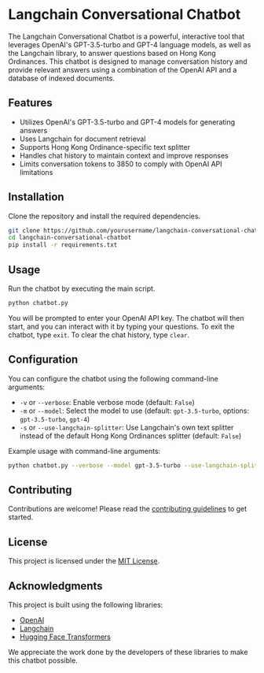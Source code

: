 # Langchain Conversational Chatbot

The Langchain Conversational Chatbot is a powerful, interactive tool that leverages OpenAI's GPT-3.5-turbo and GPT-4 language models, as well as the Langchain library, to answer questions based on Hong Kong Ordinances. This chatbot is designed to manage conversation history and provide relevant answers using a combination of the OpenAI API and a database of indexed documents.

## Features

- Utilizes OpenAI's GPT-3.5-turbo and GPT-4 models for generating answers
- Uses Langchain for document retrieval
- Supports Hong Kong Ordinance-specific text splitter
- Handles chat history to maintain context and improve responses
- Limits conversation tokens to 3850 to comply with OpenAI API limitations

## Installation

Clone the repository and install the required dependencies.

```bash
git clone https://github.com/yourusername/langchain-conversational-chatbot.git
cd langchain-conversational-chatbot
pip install -r requirements.txt
```

## Usage

Run the chatbot by executing the main script.

```bash
python chatbot.py
```

You will be prompted to enter your OpenAI API key. The chatbot will then start, and you can interact with it by typing your questions. To exit the chatbot, type `exit`. To clear the chat history, type `clear`.

## Configuration

You can configure the chatbot using the following command-line arguments:

- `-v` or `--verbose`: Enable verbose mode (default: `False`)
- `-m` or `--model`: Select the model to use (default: `gpt-3.5-turbo`, options: `gpt-3.5-turbo`, `gpt-4`)
- `-s` or `--use-langchain-splitter`: Use Langchain's own text splitter instead of the default Hong Kong Ordinances splitter (default: `False`)

Example usage with command-line arguments:

```bash
python chatbot.py --verbose --model gpt-3.5-turbo --use-langchain-splitter
```

## Contributing

Contributions are welcome! Please read the [contributing guidelines](CONTRIBUTING.md) to get started.

## License

This project is licensed under the [MIT License](LICENSE.md).

## Acknowledgments

This project is built using the following libraries:

- [OpenAI](https://github.com/openai/openai)
- [Langchain](https://github.com/langchain/langchain)
- [Hugging Face Transformers](https://github.com/huggingface/transformers)

We appreciate the work done by the developers of these libraries to make this chatbot possible.
